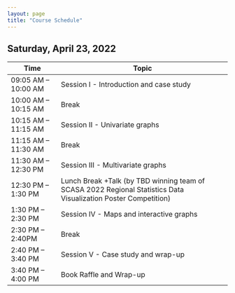 ```yaml
---
layout: page
title: "Course Schedule"
---
```


## Saturday, April 23, 2022

Time| Topic
----|------
09:05 AM – 10:00 AM | Session I - Introduction and case study
10:00 AM – 10:15 AM | Break
10:15 AM – 11:15 AM | Session II - Univariate graphs
11:15 AM – 11:30 AM | Break
11:30 AM – 12:30 PM | Session III - Multivariate graphs
12:30 PM – 1:30 PM | Lunch Break +Talk (by TBD winning team of SCASA 2022 Regional Statistics Data Visualization Poster Competition)
1:30 PM – 2:30 PM | Session IV - Maps and interactive graphs
2:30 PM – 2:40PM | Break
2:40 PM – 3:40 PM | Session V - Case study and wrap-up
3:40 PM – 4:00 PM | Book Raffle and Wrap-up

